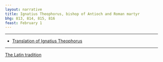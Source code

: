 ```yaml
---
layout: narrative
title: Ignatius Theophorus, bishop of Antioch and Roman martyr
bhg: 813, 814, 815, 816
feast: February 1
---
```


---

- [Translation of Ignatius Theophorus](https://cjkoepke1.github.io/greek-hagiography/texts/translatio-ignatii-theophori)

---

[The Latin tradition](https://www.latinhagiography.com/saints/ignatius-theophorus/)
